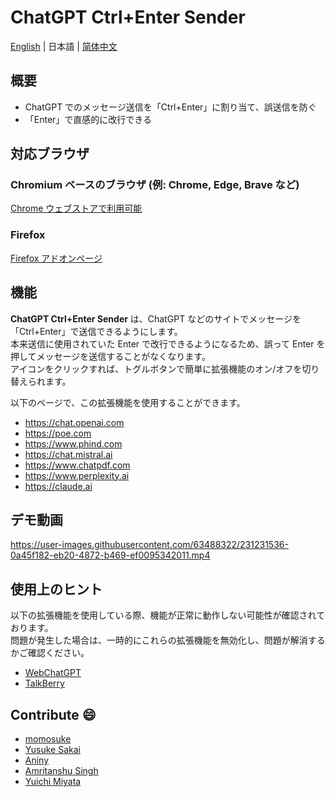 # ChatGPT Ctrl+Enter Sender

[English](README.md) | 日本語 | [简体中文](README_CH.md)

## 概要

* ChatGPT でのメッセージ送信を「Ctrl+Enter」に割り当て、誤送信を防ぐ
* 「Enter」で直感的に改行できる

## 対応ブラウザ

### Chromium ベースのブラウザ (例: Chrome, Edge, Brave など)
[Chrome ウェブストアで利用可能](https://chrome.google.com/webstore/detail/chatgpt-ctrl%20enter-sender/gbncgdhklmnckojlibfhdadpfbcdbnch)

### Firefox
[Firefox アドオンページ](https://github.com/masachika-kamada/ChatGPT-Ctrl-Enter-Sender/tree/firefox)


## 機能

**ChatGPT Ctrl+Enter Sender** は、ChatGPT などのサイトでメッセージを「Ctrl+Enter」で送信できるようにします。<br>
本来送信に使用されていた Enter で改行できるようになるため、誤って Enter を押してメッセージを送信することがなくなります。<br>
アイコンをクリックすれば、トグルボタンで簡単に拡張機能のオン/オフを切り替えられます。

以下のページで、この拡張機能を使用することができます。

* <https://chat.openai.com>
* <https://poe.com>
* <https://www.phind.com>
* <https://chat.mistral.ai>
* <https://www.chatpdf.com>
* <https://www.perplexity.ai>
* <https://claude.ai>

## デモ動画

<https://user-images.githubusercontent.com/63488322/231231536-0a45f182-eb20-4872-b469-ef0095342011.mp4>

## 使用上のヒント

以下の拡張機能を使用している際、機能が正常に動作しない可能性が確認されております。<br>
問題が発生した場合は、一時的にこれらの拡張機能を無効化し、問題が解消するかご確認ください。

* [WebChatGPT](https://chrome.google.com/webstore/detail/webchatgpt-chatgpt-with-i/lpfemeioodjbpieminkklglpmhlngfcn)
* [TalkBerry](https://chrome.google.com/webstore/detail/talkberry-talk-to-chatgpt/facjhgcdnbfghhbnmfjgkncnbimfdakb)

## Contribute :smile:

* [momosuke](https://github.com/ry0y4n)
* [Yusuke Sakai](https://github.com/ore88ore)
* [Aniny](https://github.com/Aniny21)
* [Amritanshu Singh](https://github.com/Amritanshu1912)
* [Yuichi Miyata](https://github.com/Juris710)
